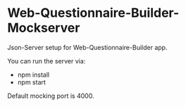 # Web-Questionnaire-Builder-Mockserver

Json-Server setup for Web-Questionnaire-Builder app.

You can run the server via: 

- npm install
- npm start

Default mocking port is 4000.
